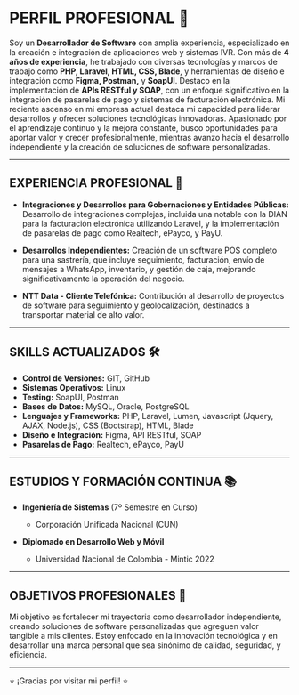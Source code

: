 # PERFIL PROFESIONAL 🚀

Soy un **Desarrollador de Software** con amplia experiencia, especializado en la creación e integración de aplicaciones web y sistemas IVR. Con más de **4 años de experiencia**, he trabajado con diversas tecnologías y marcos de trabajo como **PHP, Laravel, HTML, CSS, Blade**, y herramientas de diseño e integración como **Figma, Postman,** y **SoapUI**. Destaco en la implementación de **APIs RESTful y SOAP**, con un enfoque significativo en la integración de pasarelas de pago y sistemas de facturación electrónica. Mi reciente ascenso en mi empresa actual destaca mi capacidad para liderar desarrollos y ofrecer soluciones tecnológicas innovadoras. Apasionado por el aprendizaje continuo y la mejora constante, busco oportunidades para aportar valor y crecer profesionalmente, mientras avanzo hacia el desarrollo independiente y la creación de soluciones de software personalizadas.

---

## EXPERIENCIA PROFESIONAL 🌟

- **Integraciones y Desarrollos para Gobernaciones y Entidades Públicas:** Desarrollo de integraciones complejas, incluida una notable con la DIAN para la facturación electrónica utilizando Laravel, y la implementación de pasarelas de pago como Realtech, ePayco, y PayU.

- **Desarrollos Independientes:** Creación de un software POS completo para una sastrería, que incluye seguimiento, facturación, envío de mensajes a WhatsApp, inventario, y gestión de caja, mejorando significativamente la operación del negocio.

- **NTT Data - Cliente Telefónica:** Contribución al desarrollo de proyectos de software para seguimiento y geolocalización, destinados a transportar material de alto valor.

---

## SKILLS ACTUALIZADOS 🛠️

- **Control de Versiones:** GIT, GitHub
- **Sistemas Operativos:** Linux
- **Testing:** SoapUI, Postman
- **Bases de Datos:** MySQL, Oracle, PostgreSQL
- **Lenguajes y Frameworks:** PHP, Laravel, Lumen, Javascript (Jquery, AJAX, Node.js), CSS (Bootstrap), HTML, Blade
- **Diseño e Integración:** Figma, API RESTful, SOAP
- **Pasarelas de Pago:** Realtech, ePayco, PayU

---

## ESTUDIOS Y FORMACIÓN CONTINUA 📚

- **Ingeniería de Sistemas** (7º Semestre en Curso)
  - Corporación Unificada Nacional (CUN)

- **Diplomado en Desarrollo Web y Móvil**
  - Universidad Nacional de Colombia - Mintic 2022

---

## OBJETIVOS PROFESIONALES 💼

Mi objetivo es fortalecer mi trayectoria como desarrollador independiente, creando soluciones de software personalizadas que agreguen valor tangible a mis clientes. Estoy enfocado en la innovación tecnológica y en desarrollar una marca personal que sea sinónimo de calidad, seguridad, y eficiencia.

---

⭐ ¡Gracias por visitar mi perfil! ⭐

